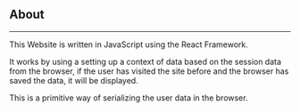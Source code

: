 ## About
----
This Website is written in JavaScript using the React Framework.

It works by using a setting up a context of data based on the session data from the browser, if the user has visited the site before and the browser has saved the data, it will be displayed.

This is a primitive way of serializing the user data in the browser.